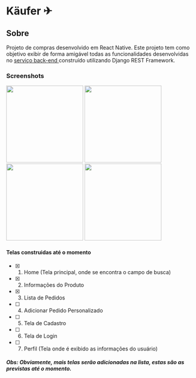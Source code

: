 # Käufer ✈

## Sobre

Projeto de compras desenvolvido em React Native. Este projeto tem como objetivo exibir de forma amigável todas as funcionalidades desenvolvidas no <a href="https://github.com/lucasviinic/kauferservices/"> serviço back-end </a> construído utilizando Django REST Framework. 

### Screenshots

<p float="left">
  <img src="https://i.imgur.com/ru1Ymrf.jpeg" width="205" />
  <img src="https://i.imgur.com/l66vSZX.jpeg" width="205" />
  <img src="https://i.imgur.com/peyejlY.jpeg" width="205" />
  <img src="https://i.imgur.com/mWpNbiB.jpeg" width="205" />
</p>

#### Telas construidas até o momento

- [x] 1. Home (Tela principal, onde se encontra o campo de busca)
- [x] 2. Informações do Produto
- [x] 3. Lista de Pedidos
- [ ] 4. Adicionar Pedido Personalizado
- [ ] 5. Tela de Cadastro
- [ ] 6. Tela de Login
- [ ] 7. Perfil (Tela onde é exibido as informações do usuário)

##### Obs: Obviamente, mais telas serão adicionadas na lista, estas são as previstas até o momento.


